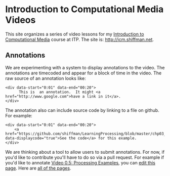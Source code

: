 Introduction to Computational Media Videos 
==========================================

This site organizes a series of video lessons for my [Introduction to Computational Media](https://github.com/ITPNYU/ICM-2013) course at ITP.  The site is: http://icm.shiffman.net.  


Annotations
-----------

We are experimenting with a system to display annotations to the video.  The annotations are timecoded and appear for a block of time in the video. The raw source of an annotation looks like:


```
<div data-start="0:01" data-end="00:20">
	  This is  an annotation.  It might <a href="http://www.google.com">have a link in it</a>.
</div>
```	

The annotation also can include source code by linking to a file on github.  For example:

```
<div data-start="0:01" data-end="00:20">
	<a href="https://github.com/shiffman/LearningProcessing/blob/master/chp03_flow/example_3_2_mouseX_mouseY/example_3_2_mouseX_mouseY.pde" data-displaycode="true">See the code</a> for this example.
</div>
```

We are thinking about a tool to allow users to submit annotations.  For now, if you'd like to contribute you'll have to do so via a pull request.  For example if you'd like to annotate [Video 0.5: Processing Examples](http://icm.shiffman.net/0.5/), you can [edit this page](https://github.com/shiffman/icm.shiffman.net/blob/gh-pages/_posts/2013-07-22-0.5.html).  Here are [all of the pages](https://github.com/shiffman/icm.shiffman.net/tree/gh-pages/_posts).
